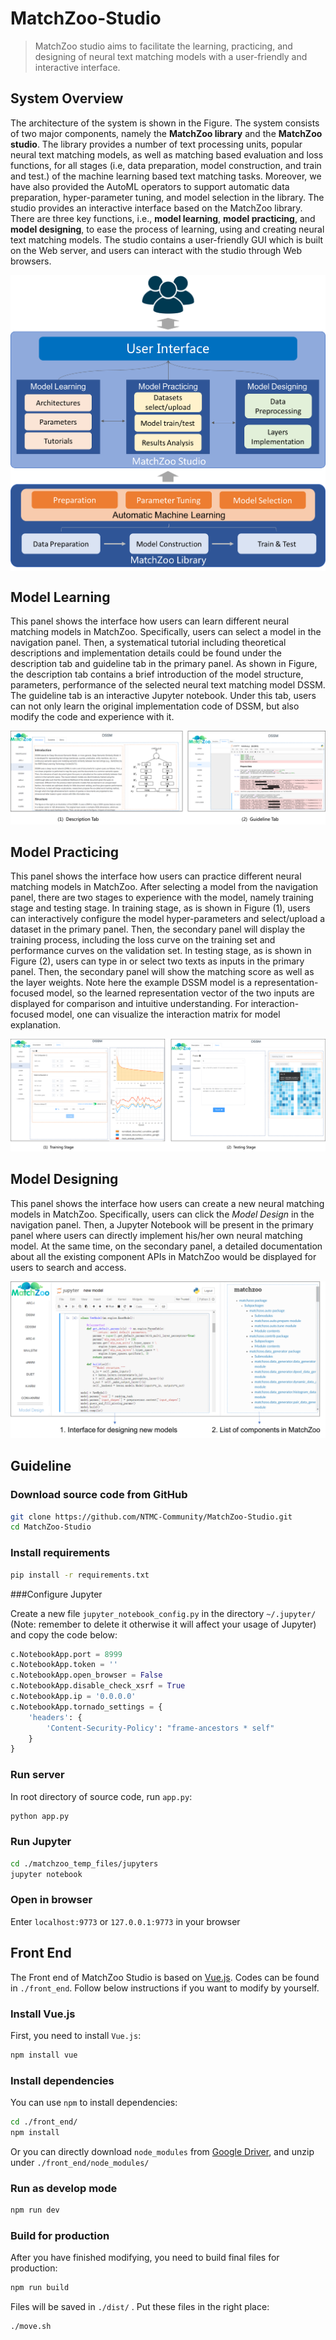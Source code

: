 # MatchZoo-Studio

> MatchZoo studio aims to facilitate the learning, practicing, and designing of neural text matching models with a user-friendly and interactive interface.



## System Overview

The architecture of the system is shown in the Figure. The system consists of two major components, namely the **MatchZoo library** and the **MatchZoo studio**. The library provides a number of text processing units, popular neural text matching models, as well as matching based evaluation and loss functions, for all stages (i.e, data preparation, model construction, and train and test.) of the machine learning based text matching tasks. Moreover, we have also provided the AutoML operators to support automatic data preparation, hyper-parameter tuning, and model selection in the library. The studio provides an interactive interface based on the MatchZoo library. There are three key functions, i.e., **model learning**, **model practicing**, and **model designing**, to ease the process of learning, using and creating neural text matching models. The studio contains a user-friendly GUI which is built on the Web server, and users can interact with the studio through Web browsers.

<div align='center'>
    <img src="./images/architecture.png" width="550" alt="architecture" align="center">
</div>



## Model Learning

This panel shows the interface how users can learn different neural matching models in MatchZoo. Specifically, users can select a model in the navigation panel. Then, a systematical tutorial including theoretical descriptions and implementation details could be found under the description tab and guideline tab in the primary panel. As shown in Figure, the description tab contains a brief introduction of the model structure, parameters, performance of the selected neural text matching model DSSM. The guideline tab is an interactive Jupyter notebook. Under this tab, users can not only learn the original implementation code of DSSM, but also modify the code and experience with it.

![Model Learning](./images/model_learn.png)

## Model Practicing

This panel shows the interface how users can practice different neural matching models in MatchZoo. After selecting a model from the navigation panel, there are two stages to experience with the model, namely training stage and testing stage. In training stage, as is shown in Figure (1), users can interactively configure the model hyper-parameters and select/upload a dataset in the primary panel. Then, the secondary panel will display the training process, including the loss curve on the training set and performance curves on the validation set. In testing stage, as is shown in Figure (2), users can type in or select two texts as inputs in the primary panel. Then, the secondary panel will show the matching score as well as the layer weights. Note here the example DSSM model is a representation-focused model, so the learned representation vector of the two inputs are displayed for comparison and intuitive understanding. For interaction-focused model, one can visualize the interaction matrix for model explanation.

![Model Practice](./images/model_practice.png)

## Model Designing

This panel shows the interface how users can create a new neural matching models in MatchZoo. Specifically, users can click the  *Model Design* in the navigation panel. Then, a Jupyter Notebook will be present in the primary panel where users can directly implement his/her own neural matching model. At the same time, on the secondary panel, a detailed documentation about all the existing component APIs in MatchZoo would be displayed for users to search and access.

![Model Design](./images/new_model.png)

## Guideline

### Download source code from GitHub

```bash
git clone https://github.com/NTMC-Community/MatchZoo-Studio.git
cd MatchZoo-Studio
```

### Install requirements

```bash
pip install -r requirements.txt
```



###Configure Jupyter

Create a new file `jupyter_notebook_config.py` in the directory `~/.jupyter/` (Note: remember to delete it otherwise it will affect your usage of Jupyter) and copy the code below:

```python
c.NotebookApp.port = 8999
c.NotebookApp.token = ''
c.NotebookApp.open_browser = False
c.NotebookApp.disable_check_xsrf = True
c.NotebookApp.ip = '0.0.0.0'
c.NotebookApp.tornado_settings = {
    'headers': {    
        'Content-Security-Policy': "frame-ancestors * self"            
    }   
}
```

### Run server

In root directory of source code, run `app.py`:

```bash
python app.py
```

### Run Jupyter

```bash
cd ./matchzoo_temp_files/jupyters
jupyter notebook
```

### Open in browser

Enter `localhost:9773` or `127.0.0.1:9773` in your browser



## Front End

The Front end of MatchZoo Studio is based on [Vue.js](https://vuejs.org). Codes can be found in `./front_end`. Follow below instructions if you want to modify by yourself.

### Install Vue.js

First, you need to install `Vue.js`:

```bash
npm install vue
```

### Install dependencies

You can use `npm` to install dependencies:

```bash
cd ./front_end/
npm install
```

Or you can directly download `node_modules` from [Google Driver](https://drive.google.com/file/d/12THMke82xWGgZkEaW51mYgw9sDRHC-AP/view?usp=sharing), and unzip under `./front_end/node_modules/`

### Run as develop mode

```bash
npm run dev
```

### Build for production

After you have finished modifying, you need to build final files for production:

```bash
npm run build
```

Files will be saved in `./dist/` . Put these files in the right place:

```bash
./move.sh
```

